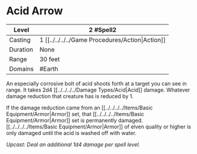 # Acid Arrow

| Level    | 2 #Spell2                                        |
| -------- | ------------------------------------------------ |
| Casting  | 1 [[../../../../Game Procedures/Action\|Action]] |
| Duration | None                                             |
| Range    | 30 feet                                          |
| Domains  | #Earth                                           |

An especially corrosive bolt of acid shoots forth at a target you can see in range. It takes 2d4 [[../../../../Damage Types/Acid|Acid]] damage. Whatever damage reduction that creature has is reduced by 1.

If the damage reduction came from an [[../../../../Items/Basic Equipment/Armor|Armor]] set, that [[../../../../Items/Basic Equipment/Armor|Armor]] set is permanently damaged. [[../../../../Items/Basic Equipment/Armor|Armor]] of elven quality or higher is only damaged until the acid is washed off with water.

*Upcast: Deal an additional 1d4 damage per spell level.*